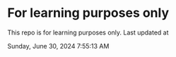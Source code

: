 # For learning purposes only
This repo is for learning purposes only.
Last updated at

Sunday, June 30, 2024 7:55:13 AM

